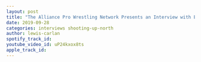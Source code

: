 ```yaml
---
layout: post
title: "The Alliance Pro Wrestling Network Presents an Interview with El Reverso"
date: 2019-09-28
categories: interviews shooting-up-north
author: lewis-carlan
spotify_track_id: 
youtube_video_id: uP24kxox8ts
apple_track_id: 
---
```

